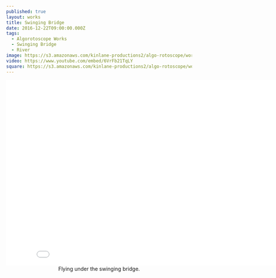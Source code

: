 ```yaml
---
published: true
layout: works
title: Swinging Bridge
date: 2016-12-22T09:00:00.000Z
tags:
  - Algorotoscope Works
  - Swinging Bridge
  - River
image: https://s3.amazonaws.com/kinlane-productions2/algo-rotoscope/working/swinging-bridge.png
video: https://www.youtube.com/embed/6VrFb21TqLY
square: https://s3.amazonaws.com/kinlane-productions2/algo-rotoscope/working/swinging-bridge-square.png
---
```

<center><iframe width="853" height="505" src="{{ page.video }}" frameborder="0" allowfullscreen></iframe></center>
<center>Flying under the swinging bridge.</center>
